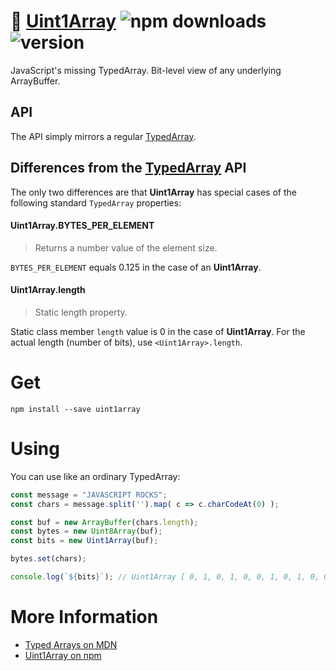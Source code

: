 # :wind_chime: [Uint1Array](https://github.com/crislin2046/Uint1Array) ![npm downloads](https://img.shields.io/npm/dt/uint1array) ![version](https://img.shields.io/npm/v/uint1array)

JavaScript's missing TypedArray. Bit-level view of any underlying ArrayBuffer.

## API

The API simply mirrors a regular [TypedArray](https://developer.mozilla.org/en-US/docs/Web/JavaScript/Reference/Global_Objects/TypedArray). 

## Differences from the [TypedArray](https://developer.mozilla.org/en-US/docs/Web/JavaScript/Reference/Global_Objects/TypedArray) API

The only two differences are that **Uint1Array** has special cases of the following standard `TypedArray` properties:

#### Uint1Array.BYTES_PER_ELEMENT

> Returns a number value of the element size. 

`BYTES_PER_ELEMENT` equals 0.125 in the case of an **Uint1Array**.

#### Uint1Array.length

> Static length property.

Static class member `length` value is 0 in the case of **Uint1Array**. 
For the actual length (number of bits), use `<Uint1Array>.length`.

# Get

`npm install --save uint1array`

# Using

You can use like an ordinary TypedArray:

```js
const message = "JAVASCRIPT ROCKS";
const chars = message.split('').map( c => c.charCodeAt(0) );

const buf = new ArrayBuffer(chars.length);
const bytes = new Uint8Array(buf);
const bits = new Uint1Array(buf);

bytes.set(chars);

console.log(`${bits}`); // Uint1Array [ 0, 1, 0, 1, 0, 0, 1, 0, 1, 0, 0, 0, 0, 0, 1, 0, 0, 1, 1, 0, 1, 0, 1, 0, 1, 0, 0, 0, 0, 0, 1, 0, 1, 1, 0, 0, 1, 0, 1, 0, 1, 1, 0, 0, 0, 0, 1, 0, 0, 1, 0, 0, 1, 0, 1, 0, 1, 0, 0, 1, 0, 0, 1, 0, 0, 0, 0, 0, 1, 0, 1, 0, 0, 0, 1, 0, 1, 0, 1, 0, 0, 0, 0, 0, 0, 1, 0, 0, 0, 1, 0, 0, 1, 0, 1, 0, 1, 1, 1, 1, 0, 0, 1, 0, 1, 1, 0, 0, 0, 0, 1, 0, 1, 1, 0, 1, 0, 0, 1, 0, 1, 1, 0, 0, 1, 0, 1, 0 ]
```

# More Information

- [Typed Arrays on MDN](https://developer.mozilla.org/en-US/docs/Web/JavaScript/Reference/Global_Objects/TypedArray)
- [Uint1Array on npm](https://www.npmjs.com/package/uint1array)




